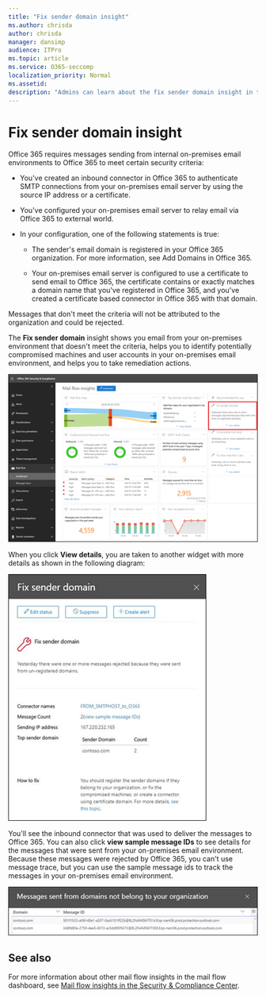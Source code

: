 ```yaml
---
title: "Fix sender domain insight"
ms.author: chrisda
author: chrisda
manager: dansimp
audience: ITPro
ms.topic: article
ms.service: O365-seccomp
localization_priority: Normal
ms.assetid:
description: "Admins can learn about the fix sender domain insight in the mail flow dashboard in the Security & Compliance Center."
---
```


# Fix sender domain insight

Office 365 requires messages sending from internal on-premises email environments to Office 365 to meet certain security criteria:

- You've created an inbound connector in Office 365 to authenticate SMTP connections from your on-premises email server by using the source IP address or a certificate.

- You've configured your on-premises email server to relay email via Office 365 to external world.

- In your configuration, one of the following statements is true:

  - The sender's email domain is registered in your Office 365 organization. For more information, see Add Domains in Office 365.

  - Your on-premises email server is configured to use a certificate to send email to Office 365, the certificate contains or exactly matches a domain name that you've registered in Office 365, and you've created a certificate based connector in Office 365 with that domain. 

Messages that don't meet the criteria will not be attributed to the organization and could be rejected.

The **Fix sender domain** insight shows you email from your on-premises environment that doesn't meet the criteria, helps you to identify potentially compromised machines and user accounts in your on-premises email environment, and helps you to take remediation actions.

![The Fix sender domain insight in the mail flow dashboard in the Security & Compliance Center](../media/sender-domain-insight-selected.png)

When you click **View details**, you are taken to another widget with more details as shown in the following diagram:

![The Details widget in the Fix sender domain insight](../media/sender-domain-view-details.png)

You'll see the inbound connector that was used to deliver the messages to Office 365. You can also click **view sample message IDs** to see details for the messages that were sent from your on-premises email environment. Because these messages were rejected by Office 365, you can't use message trace, but you can use the sample message ids to track the messages in your on-premises email environment.

![View sample message ids in the Fix sender domain insight](../media/sender-domain-view-sample-message-ids.png)

## See also

For more information about other mail flow insights in the mail flow dashboard, see [Mail flow insights in the Security & Compliance Center](mail-flow-insights-v2.md).
